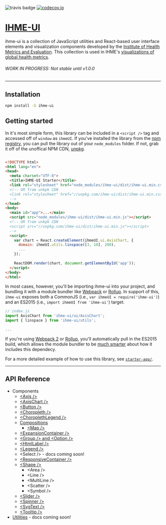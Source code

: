 ![travis badge](https://travis-ci.org/ihmeuw/ihme-ui.svg) [![codecov.io](https://codecov.io/github/ihmeuw/ihme-ui/coverage.svg?branch=master)](https://codecov.io/github/ihmeuw/ihme-ui?branch=master)

# [IHME-UI](https://github.com/ihmeuw/ihme-ui)

ihme-ui is a collection of JavaScript utilities and React-based user interface elements and visualization components developed by the [Institute of Health Metrics and Evaluation](http://healthdata.org). 
This collection is used in IHME's [visualizations of global health metrics](http://www.healthdata.org/results/data-visualizations).

###### WORK IN PROGRESS: Not stable until v1.0.0

---

## Installation

```sh
npm install -S ihme-ui
```

## Getting started

In it's most simple form, this library can be included in a `<script />` tag and accessed off of `window` as `ihmeUI`.
If you've installed the library from the [npm registry](https://www.npmjs.com/package/ihme-ui), you can pull the library out of your `node_modules` folder. 
If not, grab it off of the unoffical NPM CDN, [unpkg](https://unpkg.com/#/). 
```html

<!DOCTYPE html>
<html lang="en">
<head>
  <meta charset="UTF-8">
  <title>IHME-UI Starter</title>
  <link rel="stylesheet" href="node_modules/ihme-ui/dist/ihme-ui.min.css"/>
  <!-- OR from unkpk CDN
  <link rel="stylesheet" href="//unpkg.com/ihme-ui/dist/ihme-ui.min.css">
  -->
</head>
<body>
  <main id="app">...</main>
  <script src="node_modules/ihme-ui/dist/ihme-ui.min.js"></script>
  <!-- OR from unkpk CDN
  <script src="//unpkg.com/ihme-ui/dist/ihme-ui.min.js"></script>
  -->
  <script>
    var chart = React.createElement(ihmeUI.ui.AxisChart, {
      domain: ihmeUI.utils.linspace([3, 10], 200),
      ...
    });
    
    ReactDOM.render(chart, document.getElementById('app'));
  </script>
</body>
</html>
```

In most cases, however, you'll be importing ihme-ui into your project, and bundling it with a module bundler like [Webpack](https://webpack.github.io/) or [Rollup](http://rollupjs.org/). 
In support of this, `ihme-ui` exposes both a CommonJS (i.e., `var ihmeUI = require('ihme-ui')`) and an ES2015 (i.e., `import ihmeUI from 'ihme-ui'`) target.
```javascript
// index.js
import AxisChart from 'ihme-ui/ui/AxisChart';
import { linspace } from 'ihme-ui/utils';

...

```
If you're using [Webpack 2](https://github.com/webpack/webpack#module-formats) or [Rollup](https://github.com/rollup/rollup/wiki/pkg.module), 
you'll automatically pull in the ES2015 build, which allows the module bundler to be [much smarter](http://www.2ality.com/2015/12/webpack-tree-shaking.html) about how it includes this dependecy.

For a more detailed example of how to use this library, see [`starter-app/`](https://github.com/ihmeuw/ihme-ui/tree/master/starter-app).

---

## API Reference
* Components
  * [\<Axis /\>](https://github.com/ihmeuw/ihme-ui/blob/master/src/ui/axis/README.md)
  * [\<AxisChart /\>](https://github.com/ihmeuw/ihme-ui/blob/master/src/ui/axis-chart/README.md)
  * [\<Button /\>](https://github.com/ihmeuw/ihme-ui/blob/master/src/ui/button/README.md)
  * [\<Choropleth /\>](https://github.com/ihmeuw/ihme-ui/blob/master/src/ui/choropleth/README.md)
  * [\<ChoroplethLegend /\>](https://github.com/ihmeuw/ihme-ui/blob/master/src/ui/choropleth-legend/README.md)
  * [Compositions](https://github.com/ihmeuw/ihme-ui/blob/master/src/ui/compositions/README.md)
    * [\<Map \/>](https://github.com/ihmeuw/ihme-ui/blob/master/src/ui/compositions/map/README.md)
  * [\<ExpansionContainer /\>](https://github.com/ihmeuw/ihme-ui/blob/master/src/ui/expansion-container/README.md)
  * [\<Group /\> and \<Option /\>](https://github.com/ihmeuw/ihme-ui/blob/master/src/ui/group/README.md)
  * [\<HtmlLabel /\>](https://github.com/ihmeuw/ihme-ui/blob/master/src/ui/html-label/README.md)
  * [\<Legend /\>](https://github.com/ihmeuw/ihme-ui/blob/master/src/ui/legend/README.md)
  * \<Select /\> - docs coming soon!
  * [\<ResponsiveContainer /\>](https://github.com/ihmeuw/ihme-ui/blob/master/src/ui/responsive-container/README.md)
  * [\<Shape /\>](https://github.com/ihmeuw/ihme-ui/blob/master/src/ui/shape/README.md)
    * \<Area /\>
    * \<Line /\>
    * \<MultiLine /\>
    * \<Scatter /\>
    * \<Symbol /\>
  * [\<Slider /\>](https://github.com/ihmeuw/ihme-ui/blob/master/src/ui/slider/README.md)
  * [\<Spinner /\>](https://github.com/ihmeuw/ihme-ui/blob/master/src/ui/spinner/README.md)
  * [\<SvgText /\>](https://github.com/ihmeuw/ihme-ui/blob/master/src/ui/svg-text/README.md)
  * [\<Tooltip /\>](https://github.com/ihmeuw/ihme-ui/blob/master/src/ui/tooltip/README.md)
* [Utilities](https://github.com/ihmeuw/ihme-ui/tree/master/src/utils) - docs coming soon!
